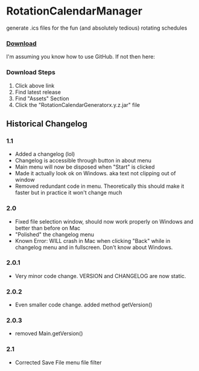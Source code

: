 # RotationCalendarManager
generate .ics files for the fun (and absolutely tedious) rotating schedules

### [Download](https://github.com/Rex-tc/RotationCalendarGenerator/releases/)

I'm assuming you know how to use GitHub. If not then here:

### Download Steps

1. Click above link
2. Find latest release
3. Find "Assets" Section
4. Click the "RotationCalendarGeneratorx.y.z.jar" file


## Historical Changelog

### 1.1
* Added a changelog (lol)
* Changelog is accessible through button in about menu
* Main menu will now be disposed when "Start" is clicked
* Made it actually look ok on Windows. aka text not clipping out of window
* Removed redundant code in menu. Theoretically this should make it faster but in practice it won't change much
### 2.0
* Fixed file selection window, should now work properly on Windows and better than before on Mac
* "Polished" the changelog menu
* Known Error: WILL crash in Mac when clicking "Back" while in changelog menu and in fullscreen. Don't know about Windows.
### 2.0.1
* Very minor code change. VERSION and CHANGELOG are now static.
### 2.0.2
* Even smaller code change. added method getVersion()
### 2.0.3
* removed Main.getVersion()
### 2.1
* Corrected Save File menu file filter